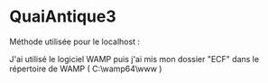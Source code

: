 # QuaiAntique3

Méthode utilisée pour le localhost : 

J'ai utilisé le logiciel WAMP puis j'ai mis mon dossier "ECF" dans le répertoire de WAMP ( C:\wamp64\www )
